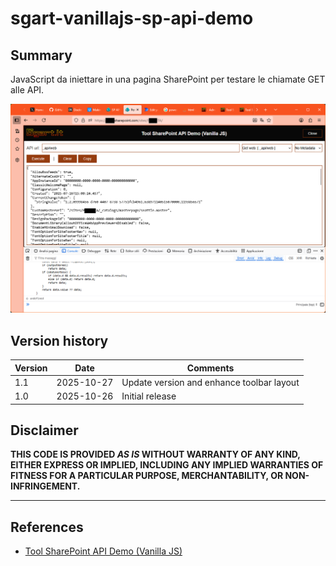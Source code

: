 # sgart-vanillajs-sp-api-demo

## Summary

JavaScript da iniettare in una pagina SharePoint per testare le chiamate GET alle API. 

![Icon](assets/sgart-vanillajs-sp-api-demo.png)


## Version history

| Version | Date       | Comments                                          |
| ------- | -----------| ------------------------------------------------- |
| 1.1     | 2025-10-27 | Update version and enhance toolbar layout         |
| 1.0     | 2025-10-26 | Initial release                                   |

## Disclaimer

**THIS CODE IS PROVIDED _AS IS_ WITHOUT WARRANTY OF ANY KIND, EITHER EXPRESS OR IMPLIED, INCLUDING ANY IMPLIED WARRANTIES OF FITNESS FOR A PARTICULAR PURPOSE, MERCHANTABILITY, OR NON-INFRINGEMENT.**

---



## References

- [Tool SharePoint API Demo (Vanilla JS)](https://www.sgart.it/IT/informatica/tool-sharepoint-api-demo-vanilla-js/post)